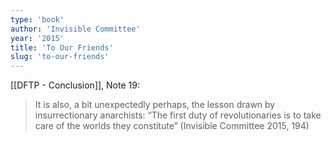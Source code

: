 ```yaml
---
type: 'book'
author: 'Invisible Committee'
year: '2015'
title: 'To Our Friends'
slug: 'to-our-friends'
---
```


[[DFTP - Conclusion]], Note 19:
>It is also, a bit unexpectedly perhaps, the lesson drawn by insurrectionary anarchists: “The first duty of revolutionaries is to take care of the worlds they constitute” (Invisible Committee 2015, 194)
